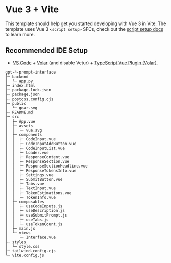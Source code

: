 # Vue 3 + Vite

This template should help get you started developing with Vue 3 in Vite. The template uses Vue 3 `<script setup>` SFCs, check out the [script setup docs](https://v3.vuejs.org/api/sfc-script-setup.html#sfc-script-setup) to learn more.

## Recommended IDE Setup

- [VS Code](https://code.visualstudio.com/) + [Volar](https://marketplace.visualstudio.com/items?itemName=Vue.volar) (and disable Vetur) + [TypeScript Vue Plugin (Volar)](https://marketplace.visualstudio.com/items?itemName=Vue.vscode-typescript-vue-plugin).

```
gpt-4-prompt-interface
├─ backend
│  └─ app.py
├─ index.html
├─ package-lock.json
├─ package.json
├─ postcss.config.cjs
├─ public
│  └─ gear.svg
├─ README.md
├─ src
│  ├─ App.vue
│  ├─ assets
│  │  └─ vue.svg
│  ├─ components
│  │  ├─ CodeInput.vue
│  │  ├─ CodeInputAddButton.vue
│  │  ├─ CodeInputList.vue
│  │  ├─ Loader.vue
│  │  ├─ ResponseContent.vue
│  │  ├─ ResponseSection.vue
│  │  ├─ ResponseSectionHeadline.vue
│  │  ├─ ResponseTokensInfo.vue
│  │  ├─ Settings.vue
│  │  ├─ SubmitButton.vue
│  │  ├─ Tabs.vue
│  │  ├─ TextInput.vue
│  │  ├─ TokenEstimations.vue
│  │  └─ TokenInfo.vue
│  ├─ composables
│  │  ├─ useCodeInputs.js
│  │  ├─ useDescription.js
│  │  ├─ useSubmitPrompt.js
│  │  ├─ useTabs.js
│  │  └─ useTokenCount.js
│  ├─ main.js
│  └─ views
│     └─ Interface.vue
├─ styles
│  └─ style.css
├─ tailwind.config.cjs
└─ vite.config.js

```

